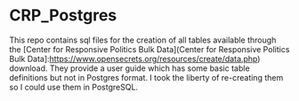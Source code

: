 # CRP_Postgres

This repo contains sql files for the creation of all tables available through the [Center for Responsive Politics Bulk Data](Center for Responsive Politics Bulk Data]:https://www.opensecrets.org/resources/create/data.php) download. They provide a user guide which has some basic table definitions but not in Postgres format. I took the liberty of re-creating them so I could use them in PostgreSQL. 




